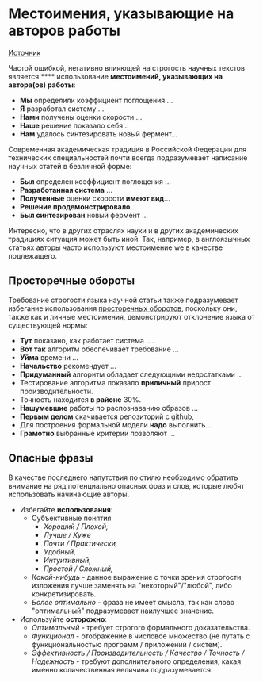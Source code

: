 # Местоимения, указывающие на авторов работы

[Источник](https://stepik.org/course/10524/)

Частой ошибкой, негативно влияющей на строгость научных текстов является **** использование **местоимений, указывающих на автора(ов) работы**:

* **Мы** определили коэффициент поглощения ...
* **Я** разработал систему ...
* **Нами** получены оценки скорости ...
* **Наше** решение показало себя ..
* **Нам** удалось синтезировать новый фермент...

Современная академическая традиция в Российской Федерации для технических специальностей почти всегда подразумевает написание научных статей в безличной форме:

* **Был** определен коэффициент поглощения ...
* **Разработанная система** ...
* **Полученные** оценки скорости **имеют вид**...
* **Решение продемонстрировало** ..
* **Был синтезирован** новый фермент ...

Интересно, что в других отраслях науки и в других академических традициях ситуация может быть иной. Так, например, в англоязычных статьях авторы часто используют местоимение we в качестве подлежащего.

## Просторечные обороты

Требование строгости языка научной статьи также подразумевает избегание использования [просторечных оборотов](http://www.textologia.ru/slovari/lingvisticheskie-terminy/prostorechie/?q=486\&n=1483), поскольку они, также как и личные местоимения, демонстрируют отклонение языка от существующей нормы:

* **Тут** показано, как работает система ....
* **Вот так** алгоритм обеспечивает требование ...
* **Уйма** времени ...
* **Начальство** рекомендует ...
* **Придуманный** алгоритм обладает следующими недостатками ...
* Тестирование алгоритма показало **приличный** прирост производительности.
* Точность находится **в районе** 30%.
* **Нашумевшие** работы по распознаванию образов ...
* **Первым делом** скачивается репозиторий с github,&#x20;
* Для построения формальной модели **надо** выполнить...
* **Грамотно** выбранные критерии позволяют ...

## Опасные фразы

В качестве последнего напутствия по стилю необходимо обратить внимание на ряд потенциально опасных фраз и слов, которые любят использовать начинающие авторы.

* Избегайте **использования**:
  * Субъективные понятия
    * _Хороший / Плохой,_
    * _Лучше / Хуже_
    * _Почти / Практически,_
    * _Удобный,_
    * _Интуитивный,_
    * _Простой / Сложный,_
  * _Какой-нибудь_ - данное выражение с точки зрения строгости изложения лучше заменять на "некоторый"/"любой", либо конкретизировать.
  * _Более оптимально_ - фраза не имеет смысла, так как слово "оптимальный" подразумевает наилучшее значение.
* Используйте **осторожно**:
  * _Оптимальный_ - требует строгого формального доказательства.
  * _Функционал_ - отображение в числовое множество (не путать с функциональностью программ / приложений / систем).
  * _Эффективность / Производительность / Качество / Точность / Надежность_ - требуют дополнительного определения, какая именно количественная величина подразумевается.
